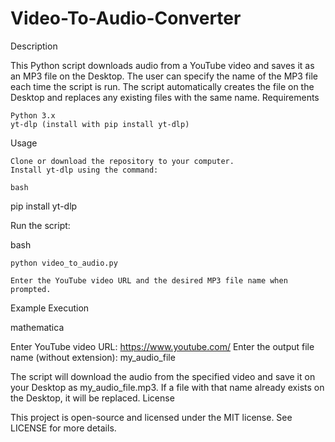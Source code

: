 # Video-To-Audio-Converter

Description

This Python script downloads audio from a YouTube video and saves it as an MP3 file on the Desktop. The user can specify the name of the MP3 file each time the script is run. The script automatically creates the file on the Desktop and replaces any existing files with the same name.
Requirements

    Python 3.x
    yt-dlp (install with pip install yt-dlp)

Usage

    Clone or download the repository to your computer.
    Install yt-dlp using the command:

    bash

pip install yt-dlp

Run the script:

bash

    python video_to_audio.py

    Enter the YouTube video URL and the desired MP3 file name when prompted.

Example Execution

mathematica

Enter YouTube video URL: https://www.youtube.com/
Enter the output file name (without extension): my_audio_file

The script will download the audio from the specified video and save it on your Desktop as my_audio_file.mp3. If a file with that name already exists on the Desktop, it will be replaced.
License

This project is open-source and licensed under the MIT license. See LICENSE for more details.
